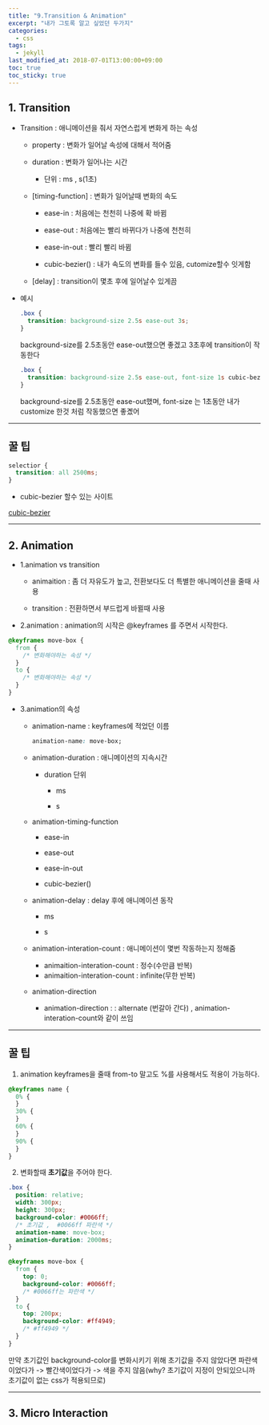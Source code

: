 ```yaml
---
title: "9.Transition & Animation"
excerpt: "내가 그토록 알고 싶었던 두가지"
categories:
  - css
tags:
  - jekyll
last_modified_at: 2018-07-01T13:00:00+09:00
toc: true
toc_sticky: true
---
```


## 1. Transition

- Transition : 애니메이션을 줘서 자연스럽게 변화게 하는 속성

  - property : 변화가 일어날 속성에 대해서 적어줌

  - duration : 변화가 일어나는 시간

    - 단위 : ms , s(1초)

  * [timing-function] : 변화가 일어날때 변화의 속도

    - ease-in : 처음에는 천천히 나중에 확 바뀜

    - ease-out : 처음에는 빨리 바뀌다가 나중에 천천히

    - ease-in-out : 빨리 빨리 바뀜

    - cubic-bezier() : 내가 속도의 변화를 들수 있음, cutomize할수 잇게함

  - [delay] : transition이 몇초 후에 일어날수 있게끔

- 예시

  ```css
  .box {
    transition: background-size 2.5s ease-out 3s;
  }
  ```

  background-size를 2.5초동안 ease-out했으면 좋겠고 3초후에 transition이 작동한다

  ```css
  .box {
    transition: background-size 2.5s ease-out, font-size 1s cubic-bezier(0.02, 0.1, 0.44, -0.12);
  }
  ```

  background-size를 2.5초동안 ease-out했며, font-size 는 1초동안 내가 customize 한것 처럼 작동했으면 좋곘어

---

## 꿀 팁

```css
selectior {
  transition: all 2500ms;
}
```

<!-- transition : all 은 모든 속성에서 변화가 일어남 , font-size나 배경이 서서히 변한다거나 -->

- cubic-bezier 할수 있는 사이트

[cubic-bezier](https://cubic-bezier.com/)

---

## 2. Animation

- 1.animation vs transition

  - animaition : 좀 더 자유도가 높고, 전환보다도 더 특별한 애니메이션을 줄때 사용

  - transition : 전환하면서 부드럽게 바뀔때 사용

* 2.animation : animation의 시작은 @keyframes 를 주면서 시작한다.

```css
@keyframes move-box {
  from {
    /* 변화해야하는 속성 */
  }
  to {
    /* 변화해야하는 속성 */
  }
}
```

- 3.animation의 속성

  - animation-name : keyframes에 적었던 이름

    ```css
    animation-name: move-box;
    ```

  * animation-duration : 애니메이션의 지속시간

    - duration 단위

      - ms

      - s

  - animation-timing-function

    - ease-in

    - ease-out

    - ease-in-out

    - cubic-bezier()

  * animation-delay : delay 후에 애니메이션 동작

    - ms

    - s

  - animation-interation-count : 애니메이션이 몇번 작동하는지 정해줌

    - animaition-interation-count : 정수(수만큼 반복)

    * animaition-interation-count : infinite(무한 반복)

  * animation-direction

    - animation-direction : : alternate (번갈아 간다) , animation-interation-count와 같이 쓰임

---

## 꿀 팁

1. animation keyframes을 줄때 from-to 말고도 %를 사용해서도 적용이 가능하다.

```css
@keyframes name {
  0% {
  }
  30% {
  }
  60% {
  }
  90% {
  }
}
```

2. 변화할때 **초기값**을 주어야 한다.

```css
.box {
  position: relative;
  width: 300px;
  height: 300px;
  background-color: #0066ff;
  /* 초기값 ,  #0066ff 파란색 */
  animation-name: move-box;
  animation-duration: 2000ms;
}

@keyframes move-box {
  from {
    top: 0;
    background-color: #0066ff;
    /* #0066ff는 파란색 */
  }
  to {
    top: 200px;
    background-color: #ff4949;
    /* #ff4949 */
  }
}
```

만약 초기값인 background-color를 변화시키기 위해 초기값을 주지 않았다면
파란색이었다가 -> 빨간색이었다가 -> 색을 주지 않음(why? 초기값이 지정이 안되있으니까 초기값이 없는 css가 적용되므로)

---

## 3. Micro Interaction
